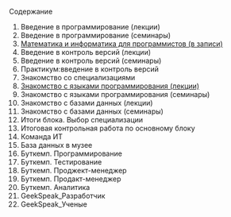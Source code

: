  Содержание
1. Введение в программирование (лекции)
2. Введение в программирование (семинары)
3. [Математика и информатика для программистов (в записи)](03-math-and-computer-science-for-programmers-on-record/)
4. Введение в контроль версий (лекции)
5. Введение в контроль версий (семинары)
6. Практикум:введение в контроль версий
7. Знакомство со специализациями
8. [Знакомство с языками программирования (лекции)](08-introduction-to-programming-languages-lectures/README.md)
9. Знакомство с языками программирования (семинары)
10. Знакомство с базами данных (лекции)
11. Знакомство с базами данных (семинары)
12. Итоги блока. Выбор специализации
13. Итоговая контрольная работа по основному блоку
14. Команда ИТ
15. База данных в музее
16. Буткемп. Программирование
17. Буткемп. Тестирование
18. Буткемп. Проджект-менеджер
19. Буткемп. Продакт-менеджер
20. Буткемп. Аналитика
21. GeekSpeak_Разработчик
22. GeekSpeak_Ученые